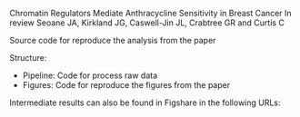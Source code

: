 Chromatin Regulators Mediate Anthracycline Sensitivity in Breast Cancer
In review
Seoane JA, Kirkland JG, Caswell-Jin JL, Crabtree GR and Curtis C

Source code for reproduce the analysis from the paper

Structure:
- Pipeline: Code for process raw data
- Figures: Code for reproduce the figures from the paper

Intermediate results can also be found in Figshare in the following URLs:
